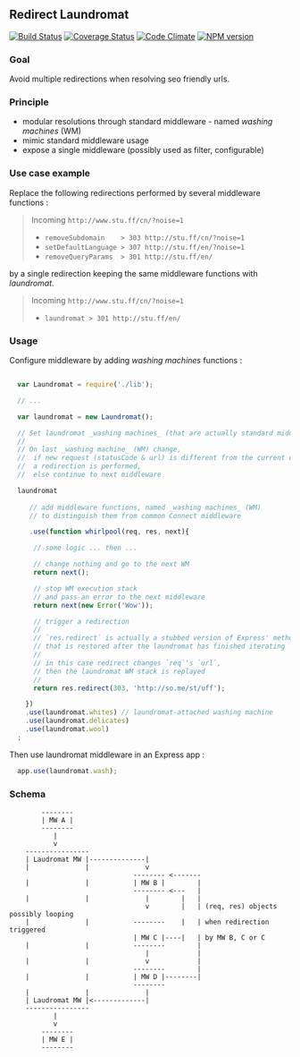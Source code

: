 ## Redirect Laundromat

[![Build Status](https://travis-ci.org/slyg/redirect-laundromat.svg?branch=master)](https://travis-ci.org/slyg/redirect-laundromat) [![Coverage Status](https://coveralls.io/repos/slyg/redirect-laundromat/badge.png?branch=master)](https://coveralls.io/r/slyg/redirect-laundromat?branch=master) [![Code Climate](https://codeclimate.com/github/slyg/redirect-laundromat.png)](https://codeclimate.com/github/slyg/redirect-laundromat) [![NPM version](https://badge.fury.io/js/redirect-laundromat.svg)](http://badge.fury.io/js/redirect-laundromat) 

### Goal

Avoid multiple redirections when resolving seo friendly urls.

### Principle

- modular resolutions through standard middleware - named _washing machines_ (WM)
- mimic standard middleware usage
- expose a single middleware (possibly used as filter, configurable)

### Use case example

Replace the following redirections performed by several middleware functions :

  > Incoming `http://www.stu.ff/cn/?noise=1` 
  >
  > - `removeSubdomain    > 303 http://stu.ff/cn/?noise=1` 
  > - `setDefaultLanguage > 307 http://stu.ff/en/?noise=1` 
  > - `removeQueryParams  > 301 http://stu.ff/en/`

by a single redirection keeping the same middleware functions with _laundromat_.

  > Incoming `http://www.stu.ff/cn/?noise=1` 
  >
  > - `laundromat > 301 http://stu.ff/en/`

### Usage

Configure middleware by adding _washing machines_ functions :

```javascript

  var Laundromat = require('./lib');

  // ...

  var laundromat = new Laundromat();

  // Set laundromat _washing machines_ (that are actually standard middleware).
  //
  // On last _washing machine_ (WM) change,
  //  if new request (statusCode & url) is different from the current one,
  //  a redirection is performed,
  //  else continue to next middleware

  laundromat
    
     // add middleware functions, named _washing machines_ (WM)
     // to distinguish them from common Connect middleware

     .use(function whirlpool(req, res, next){

      // some logic ... then ...

      // change nothing and go to the next WM
      return next();

      // stop WM execution stack 
      // and pass an error to the next middleware
      return next(new Error('Wow')); 

      // trigger a redirection
      //
      // `res.redirect` is actually a stubbed version of Express' method
      // that is restored after the laundromat has finished iterating
      //
      // in this case redirect changes `req`'s `url`,
      // then the laundromat WM stack is replayed
      // 
      return res.redirect(303, 'http://so.me/st/uff');

    })
    .use(laundromat.whites) // laundromat-attached washing machine
    .use(laundromat.delicates)
    .use(laundromat.wool)
  ;

```

Then use laundromat middleware in an Express app :


```javascript
  app.use(laundromat.wash);
```

### Schema

```
        --------
        | MW A |
        --------
           |
           v
    ----------------
    | Laudromat MW |--------------|
    |              |              v
                               -------- <-------
    |              |           | MW B |        |
                               -------- <---   |
    |              |              |        |   | 
                                  v        |   | (req, res) objects possibly looping
    |              |           --------    |   | when redirection triggered
                               | MW C |----|   | by MW B, C or C
    |              |           --------        | 
                                  |            |
    |              |              v            |
                               --------        |
    |              |           | MW D |--------|
                               --------
    |              |              |
    | Laudromat MW |<-------------|
    ----------------
           |
           v
        --------
        | MW E |
        --------
```

